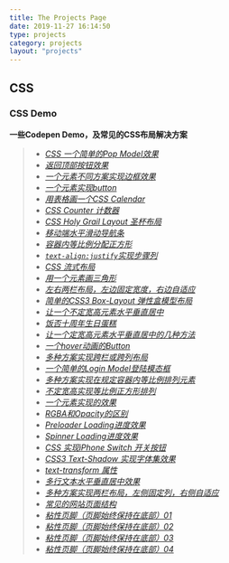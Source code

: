 ```yaml
---
title: The Projects Page
date: 2019-11-27 16:14:50
type: projects
category: projects
layout: "projects"
---
```



## CSS

### CSS Demo

**一些Codepen Demo，及常见的CSS布局解决方案**
> + [*CSS 一个简单的Pop Model效果*](http://imoldy.com/some-things-about-css/demo/css-pop-dialog.html)
> + [*返回顶部按钮效果*](http://imoldy.com/some-things-about-css/demo/back-top-up.html)
> + [*一个元素不同方案实现边框效果*](http://imoldy.com/some-things-about-css/demo/border-effect.html)
> + [*一个元素实现button*](http://imoldy.com/some-things-about-css/demo/button.html)
> + [*用表格画一个CSS Calendar*](http://imoldy.com/some-things-about-css/demo/calendar.html)
> + [*CSS Counter 计数器*](http://imoldy.com/some-things-about-css/demo/css-counter.html)
> + [*CSS Holy Grail Layout 圣杯布局*](http://imoldy.com/some-things-about-css/demo/css-holy-grail-layout.html)
> + [*移动端水平滑动导航条*](http://imoldy.com/some-things-about-css/demo/css-horizontal-sliding-navbar.html)
> + [*容器内等比例分配正方形*](http://imoldy.com/some-things-about-css/demo/css-square-arrangement.html)
> + [*`text-align:justify`实现步骤列*](http://imoldy.com/some-things-about-css/demo/css-steps.html)
> + [*CSS 流式布局*](http://imoldy.com/some-things-about-css/demo/css-streaming-layout.html)
> + [*用一个元素画三角形*](http://imoldy.com/some-things-about-css/demo/css-triangle.html)
> + [*左右两栏布局，左边固定宽度，右边自适应*](http://imoldy.com/some-things-about-css/demo/css-two-column-contour-layout.html)
> + [*简单的CSS3 Box-Layout 弹性盒模型布局*](http://imoldy.com/some-things-about-css/demo/css3-box-layout-column-aliquots.html)
> + [*让一个不定宽高元素水平垂直居中*](http://imoldy.com/some-things-about-css/demo/element-horizontal-vertical-center.html)
> + [*饭否十周年生日蛋糕*](http://imoldy.com/some-things-about-css/demo/fanfou-birthday-cake.html)
> + [*让一个定宽高元素水平垂直居中的几种方法*](http://imoldy.com/some-things-about-css/demo/fixed-width-elements-horizontally-vertically-centered.html)
> + [*一个hover动画的Button*](http://imoldy.com/some-things-about-css/demo/hover-effect.html)
> + [*多种方案实现跨栏或跨列布局*](http://imoldy.com/some-things-about-css/demo/hurdling-or-cross-column-layouts.html)
> + [*一个简单的Login Model登陆模态框*](http://imoldy.com/some-things-about-css/demo/login-box-model.html)
> + [*多种方案实现在规定容器内等比例排列元素*](http://imoldy.com/some-things-about-css/demo/multiple-solutions-square-arrangement.html)
> + [*不定宽高实现等比例正方形排列*](http://imoldy.com/some-things-about-css/demo/no-fixed-width-to-achieve-square.html)
> + [*一个元素实现的效果*](http://imoldy.com/some-things-about-css/demo/one-element-completes-effect.html)
> + [*RGBA和Opacity的区别*](http://imoldy.com/some-things-about-css/demo/rgba-opacity.html)
> + [*Preloader Loading进度效果*](http://imoldy.com/some-things-about-css/demo/pre-loading.html)
> + [*Spinner Loading进度效果*](http://imoldy.com/some-things-about-css/demo/spinner-loading.html)
> + [*CSS 实现iPhone Switch 开关按钮*](http://imoldy.com/some-things-about-css/demo/switch-button.html)
> + [*CSS3 Text-Shadow 实现字体集效果*](http://imoldy.com/some-things-about-css/demo/text-shadow.html)
> + [*text-transform 属性*](http://imoldy.com/some-things-about-css/demo/text-transform.html)
> + [*多行文本水平垂直居中效果*](http://imoldy.com/some-things-about-css/demo/text-vertical-centering.html)
> + [*多种方案实现两栏布局，左侧固定列，右侧自适应*](http://imoldy.com/some-things-about-css/demo/two-columns-layout.html)
> + [*常见的网站页面结构*](http://imoldy.com/some-things-about-css/demo/web-site-layout.html)
> + [*粘性页脚（页脚始终保持在底部）01*](http://imoldy.com/some-things-about-css/demo/sticky-page-footer-layout-1.html)
> + [*粘性页脚（页脚始终保持在底部）02*](http://imoldy.com/some-things-about-css/demo/sticky-page-footer-layout-2.html)
> + [*粘性页脚（页脚始终保持在底部）03*](http://imoldy.com/some-things-about-css/demo/sticky-page-footer-layout-3.html)
> + [*粘性页脚（页脚始终保持在底部）04*](http://imoldy.com/some-things-about-css/demo/sticky-page-footer-layout-4.html)
> 